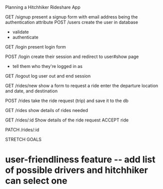 Planning a Hitchhiker Rideshare App
 
GET /signup
  present a signup form with email address being the authentication attribute 
POST /users
  create the user in database
  * validate
  * authenticate 
 
GET /login
  present login form

POST /login
  create their session and redirect to user#show page
  * tell them who they're logged in as

GET /logout
  log user out and end session  

<!-- GET /user/:id
  create a profile
  * give option to add a trip or a drive -->

<!-- GET /trips/new
 
POST /trips
 
GET /trips
 show list of all trips
 
GET /drives
 
POST /drives
 
GET /drives
 show list of all drives -->
 
 
GET /rides/new 
  show a form to request a ride
  enter the departure location and date, and destination

POST /rides
  take the ride request (trip) and save it to the db

GET /rides
 show details of rides needed

GET /rides/:id
 Show details of the ride request
 ACCEPT ride
 <!-- post ratings and comments -->
 

PATCH /rides/:id
 


STRETCH GOALS
  # user-friendliness feature -- add list of possible drivers and hitchhiker can select one


